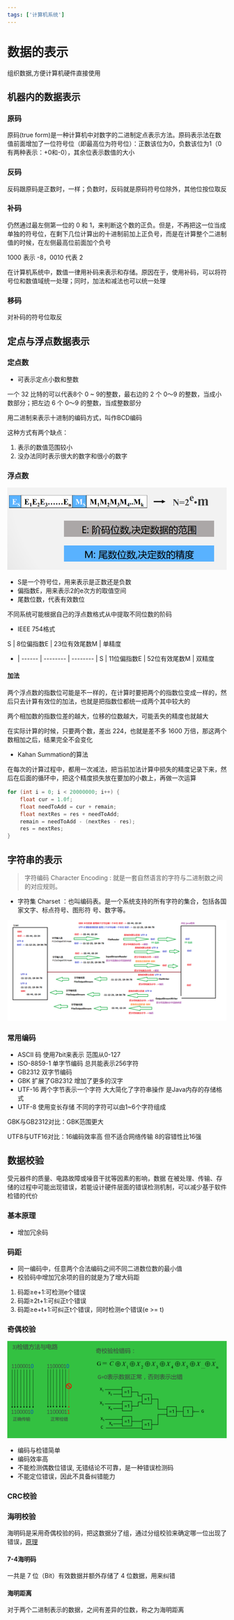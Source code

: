 ```yaml
---
tags: ['计算机系统']
---
```


# 数据的表示

组织数据,方便计算机硬件直接使用

## 机器内的数据表示

### 原码

原码(true form)是一种计算机中对数字的二进制定点表示方法。原码表示法在数值前面增加了一位符号位（即最高位为符号位）：正数该位为0，负数该位为1（0有两种表示：+0和-0），其余位表示数值的大小

### 反码

反码跟原码是正数时，一样；负数时，反码就是原码符号位除外，其他位按位取反

### 补码

仍然通过最左侧第一位的 0 和 1，来判断这个数的正负。但是，不再把这一位当成单独的符号位，在剩下几位计算出的十进制前加上正负号，而是在计算整个二进制值的时候，在左侧最高位前面加个负号

1000 表示 -8，0010 代表 2

在计算机系统中，数值一律用补码来表示和存储。原因在于，使用补码，可以将符号位和数值域统一处理；同时，加法和减法也可以统一处理

### 移码

对补码的符号位取反

## 定点与浮点数据表示

### 定点数

- 可表示定点小数和整数

一个 32 比特的可以代表8个 0 ~ 9的整数，最右边的 2 个 0～9 的整数，当成小数部分；把左边 6 个 0～9 的整数，当成整数部分

用二进制来表示十进制的编码方式，叫作BCD编码

这种方式有两个缺点：

1. 表示的数值范围较小
2. 没办法同时表示很大的数字和很小的数字

### 浮点数

![批注 2020-01-10 135646](/assets/批注%202020-01-10%20135646.png)

- S是一个符号位，用来表示是正数还是负数
- 偏指数E，用来表示2的e次方的取值空间
- 尾数位数，代表有效数位

不同系统可能根据自己的浮点数格式从中提取不同位数的阶码

- IEEE 754格式

S | 8位偏指数E | 23位有效尾数M | 单精度
- | ------ | -------- | --------
  | S      | 11位偏指数E  | 52位有效尾数M | 双精度

#### 加法

两个浮点数的指数位可能是不一样的，在计算时要把两个的指数位变成一样的，然后只去计算有效位的加法，也就是把指数位都统一成两个其中较大的

两个相加数的指数位差的越大，位移的位数越大，可能丢失的精度也就越大

在实际计算的时候，只要两个数，差出 224，也就是差不多 1600 万倍，那这两个数相加之后，结果完全不会变化

- Kahan Summation的算法

在每次的计算过程中，都用一次减法，把当前加法计算中损失的精度记录下来，然后在后面的循环中，把这个精度损失放在要加的小数上，再做一次运算

```java
for (int i = 0; i < 20000000; i++) {
    float cur = 1.0f;
    float needToAdd = cur + remain;
    float nextRes = res + needToAdd;
    remain = needToAdd - (nextRes - res);
    res = nextRes;
}
```

## 字符串的表示

> 字符编码 Character Encoding : 就是一套自然语言的字符与二进制数之间的对应规则。 

- 字符集 Charset ：也叫编码表。是一个系统支持的所有字符的集合，包括各国家文字、标点符号、图形符 号、数字等。

![字符集转换](/assets/02_转换流的原理.bmp)

### 常用编码

- ASCII 码 使用7bit来表示 范围从0-127
- ISO-8859-1 单字节编码 总共能表示256字符
- GB2312 双字节编码
- GBK 扩展了GB2312 增加了更多的汉字
- UTF-16 两个字节表示一个字符 大大简化了字符串操作 是Java内存的存储格式
- UTF-8 使用变长存储 不同的字符可以由1~6个字符组成

GBK与GB2312对比：GBK范围更大

UTF8与UTF16对比：16编码效率高 但不适合网络传输 8的容错性比16强

## 数据校验

受元器件的质量、电路故障或噪音干扰等因素的影响，数据 在被处理、传输、存储的过程中可能出现错误，若能设计硬件层面的错误检测机制，可以减少基于软件检错的代价

### 基本原理

- 增加冗余码

### 码距

- 同一编码中，任意两个合法编码之间不同二进数位数的最小值
- 校验码中增加冗余项的目的就是为了增大码距

1) 码距≥e+1:可检测e个错误
2) 码距≥2t+1:可纠正t个错误
3) 码距≥e+t+1:可纠正t个错误，同时检测e个错误(e >= t)

### 奇偶校验

![批注 2020-01-11 091806](/assets/批注%202020-01-11%20091806.png)

- 编码与检错简单
- 编码效率高
- 不能检测偶数位错误, 无错结论不可靠，是一种错误检测码
- 不能定位错误，因此不具备纠错能力

### CRC校验

### 海明校验

海明码是采用奇偶校验的码，把这数据分了组，通过分组校验来确定哪一位出现了错误，[原理](https://blog.csdn.net/Yonggie/article/details/83186280)

#### 7-4海明码

一共是 7 位（Bit）有效数据并额外存储了 4 位数据，用来纠错

#### 海明距离

对于两个二进制表示的数据，之间有差异的位数，称之为海明距离
